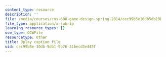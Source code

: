 ```yaml
---
content_type: resource
description: ''
file: /media/courses/cms-608-game-design-spring-2014/cec99b5e10db5db19b7631becd3e445f_1506698.vtt
file_type: application/x-subrip
learning_resource_types: []
ocw_type: OCWFile
resourcetype: Other
title: 3play caption file
uid: cec99b5e-10db-5db1-9b76-31becd3e445f
---
```


